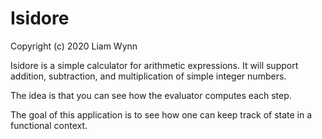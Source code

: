 # Isidore
Copyright (c) 2020 Liam Wynn

Isidore is a simple calculator for arithmetic expressions.
It will support addition, subtraction, and multiplication
of simple integer numbers.

The idea is that you can see how the evaluator computes
each step.

The goal of this application is to see how one can keep track
of state in a functional context.
